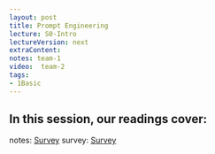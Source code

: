 ```yaml
---
layout: post
title: Prompt Engineering 
lecture: S0-Intro
lectureVersion: next
extraContent: 
notes: team-1
video:  team-2
tags:
- 1Basic
---
```


In this session, our readings cover: 
- 

notes: <a href="">Survey</a>
survey:  <a href=""  target="_blank">Survey</a>
